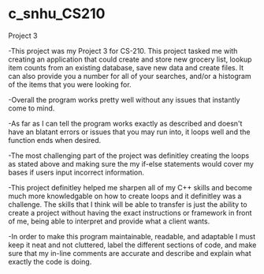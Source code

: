 # c_snhu_CS210
Project 3

-This project was my Project 3 for CS-210. This project tasked me with creating an application that could create and store new grocery list, lookup item counts from an existing database, save new data and create files. It can also provide you a number for all of your searches, and/or a histogram of the items that you were looking for. 

-Overall the program works pretty well without any issues that instantly come to mind.

-As far as I can tell the program works exactly as described and doesn't have an blatant errors or issues that you may run into, it loops well and the function ends when desired.

-The most challenging part of the project was definitley creating the loops as stated above and making sure the my if-else statements would cover my bases if users input incorrect information.

-This project definitley helped me sharpen all of my C++ skills and become much more knowledgable on how to create loops and it definitley was a challenge. The skills that I think will be able to transfer is just the ability to create a project without having the exact instructions or framework in front of me, being able to interpret and provide what a client wants.

-In order to make this program maintainable, readable, and adaptable I must keep it neat and not cluttered, label the different sections of code, and make sure that my in-line comments are accurate and describe and explain what exactly the code is doing.
